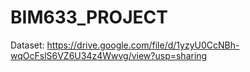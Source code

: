 # BIM633_PROJECT

Dataset: https://drive.google.com/file/d/1yzyU0CcNBh-wqOcFslS6VZ6U34z4Wwvg/view?usp=sharing

